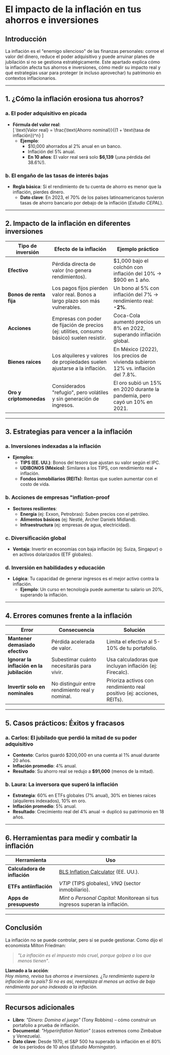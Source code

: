 # El impacto de la inflación en tus ahorros e inversiones

## Introducción

La inflación es el "enemigo silencioso" de las finanzas personales: corroe el valor del dinero, reduce el poder adquisitivo y puede arruinar planes de jubilación si no se gestiona estratégicamente. Este apartado explica cómo la inflación afecta tus ahorros e inversiones, cómo medir su impacto real y qué estrategias usar para proteger (e incluso aprovechar) tu patrimonio en contextos inflacionarios.  

---

## 1. ¿Cómo la inflación erosiona tus ahorros?

### a. El poder adquisitivo en picada

- **Fórmula del valor real**:  
  \[
  \text{Valor real} = \frac{\text{Ahorro nominal}}{(1 + \text{tasa de inflación})^n}
  \]
  - **Ejemplo**:  
    - $10,000 ahorrados al 2% anual en un banco.  
    - Inflación del 5% anual.  
    - **En 10 años**: El valor real será solo **$6,139** (¡una pérdida del 38.6%!).  

### b. El engaño de las tasas de interés bajas

- **Regla básica**: Si el rendimiento de tu cuenta de ahorro es menor que la inflación, pierdes dinero.  
  - **Dato clave**: En 2023, el 70% de los países latinoamericanos tuvieron tasas de ahorro bancario por debajo de la inflación (*Estudio CEPAL*).  

---

## 2. Impacto de la inflación en diferentes inversiones

| **Tipo de inversión** | **Efecto de la inflación** | **Ejemplo práctico** |  
|----------------------------|-------------------------------------------------------------------------------------------|-----------------------------------------------------------|  
| **Efectivo** | Pérdida directa de valor (no genera rendimientos).                                        | $1,000 bajo el colchón con inflación del 10% → $900 en 1 año. |  
| **Bonos de renta fija** | Los pagos fijos pierden valor real. Bonos a largo plazo son más vulnerables.              | Un bono al 5% con inflación del 7% → rendimiento real: **-2%**. |  
| **Acciones** | Empresas con poder de fijación de precios (ej: utilities, consumo básico) suelen resistir. | Coca-Cola aumentó precios un 8% en 2022, superando inflación global. |  
| **Bienes raíces** | Los alquileres y valores de propiedades suelen ajustarse a la inflación.                  | En México (2022), los precios de vivienda subieron 12% vs. inflación del 7.8%. |  
| **Oro y criptomonedas** | Considerados "refugio", pero volátiles y sin generación de ingresos.                      | El oro subió un 15% en 2020 durante la pandemia, pero cayó un 10% en 2021. |  

---

## 3. Estrategias para vencer a la inflación

### a. Inversiones indexadas a la inflación

- **Ejemplos**:  
  - **TIPS (EE. UU.)**: Bonos del tesoro que ajustan su valor según el IPC.  
  - **UDIBONOS (México)**: Similares a los TIPS, con rendimiento real + inflación.  
  - **Fondos inmobiliarios (REITs)**: Rentas que suelen aumentar con el costo de vida.  

### b. Acciones de empresas "inflation-proof

- **Sectores resilientes**:  
  - **Energía** (ej: Exxon, Petrobras): Suben precios con el petróleo.  
  - **Alimentos básicos** (ej: Nestlé, Archer Daniels Midland).  
  - **Infraestructura** (ej: empresas de agua, electricidad).  

### c. Diversificación global

- **Ventaja**: Invertir en economías con baja inflación (ej: Suiza, Singapur) o en activos dolarizados (ETF globales).  

### d. Inversión en habilidades y educación

- **Lógica**: Tu capacidad de generar ingresos es el mejor activo contra la inflación.  
  - **Ejemplo**: Un curso en tecnología puede aumentar tu salario un 20%, superando la inflación.  

---

## 4. Errores comunes frente a la inflación

| **Error** | **Consecuencia** | **Solución** |  
|-------------------------------|-----------------------------------------------|----------------------------------------|  
| **Mantener demasiado efectivo** | Pérdida acelerada de valor.                  | Limita el efectivo al 5-10% de tu portafolio. |  
| **Ignorar la inflación en la jubilación** | Subestimar cuánto necesitarás para vivir. | Usa calculadoras que incluyan inflación (ej: Firecalc). |  
| **Invertir solo en nominales** | No distinguir entre rendimiento real y nominal. | Prioriza activos con rendimiento real positivo (ej: acciones, REITs). |  

---

## 5. Casos prácticos: Éxitos y fracasos

### a. Carlos: El jubilado que perdió la mitad de su poder adquisitivo

- **Contexto**: Carlos guardó $200,000 en una cuenta al 1% anual durante 20 años.  
- **Inflación promedio**: 4% anual.  
- **Resultado**: Su ahorro real se redujo a **$91,000** (menos de la mitad).  

### b. Laura: La inversora que superó la inflación

- **Estrategia**: 60% en ETFs globales (7% anual), 30% en bienes raíces (alquileres indexados), 10% en oro.  
- **Inflación promedio**: 5% anual.  
- **Resultado**: Crecimiento real del 4% anual → duplicó su patrimonio en 18 años.  

---

## 6. Herramientas para medir y combatir la inflación

| **Herramienta** | **Uso** |  
|-----------------|---------|  
| **Calculadora de inflación** | [BLS Inflation Calculator](https://www.bls.gov/data/inflation_calculator.htm) (EE. UU.). |  
| **ETFs antiinflación** | *VTIP* (TIPS globales), *VNQ* (sector inmobiliario).                    |  
| **Apps de presupuesto** | *Mint* o *Personal Capital*: Monitorean si tus ingresos superan la inflación. |  

---

## Conclusión

La inflación no se puede controlar, pero sí se puede gestionar. Como dijo el economista Milton Friedman:  
> *"La inflación es el impuesto más cruel, porque golpea a los que menos tienen"*.  

**Llamado a la acción**:  
*Hoy mismo, revisa tus ahorros e inversiones. ¿Tu rendimiento supera la inflación de tu país? Si no es así, reemplaza al menos un activo de bajo rendimiento por uno indexado a la inflación.*  

---

## Recursos adicionales

- **Libro**: *"Dinero: Domina el juego"* (Tony Robbins) – cómo construir un portafolio a prueba de inflación.  
- **Documental**: *"Hyperinflation Nation"* (casos extremos como Zimbabue y Venezuela).  
- **Dato clave**: Desde 1970, el S&P 500 ha superado la inflación en el 80% de los períodos de 10 años (*Estudio Morningstar*).  
